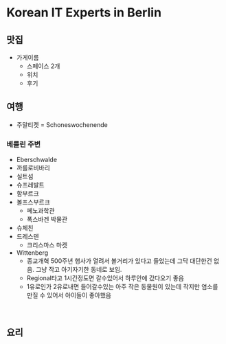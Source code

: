 # Korean IT Experts in Berlin


## 맛집

* 가게이름
  * 스페이스 2개
  * 위치
  * 후기


## 여행

* 주말티켓 = Schoneswochenende

### 베를린 주변

* Eberschwalde
* 까를로비바리
* 실트섬
* 슈프레발트
* 함부르크
* 볼프스부르크
  * 페노과학관
  * 폭스바겐 박물관
* 슈체친
* 드레스덴
  * 크리스마스 마켓
* Wittenberg
  * 종교개혁 500주년 행사가 열려서 볼거리가 있다고 들었는데 그닥 대단한건 없음. 그냥 작고 아기자기한 동네로 보임.
  * Regional타고 1시간정도면 갈수있어서 하루안에 갔다오기 좋음
  * 1유로인가 2유로내면 들어갈수있는 아주 작은 동물원이 있는데 작지만 염소를 만질 수 있어서 아이들이 좋아했음


  
## 요리
